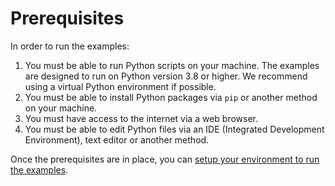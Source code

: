 # Prerequisites

In order to run the examples:

1. You must be able to run Python scripts on your machine.  The examples are designed to run on Python version 3.8 or higher.
   We recommend using a virtual Python environment if possible.
2. You must be able to install Python packages via `pip` or another method on your machine.
3. You must have access to the internet via a web browser.
4. You must be able to edit Python files via an IDE (Integrated Development Environment), text editor or another method.

Once the prerequisites are in place, you can [setup your environment to run the examples](getting_data_from_report.md).